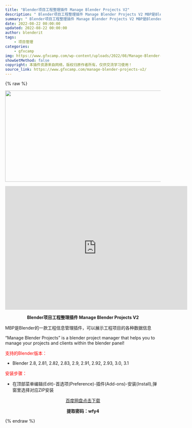 ```yaml
---
title: "Blender项目工程整理插件 Manage Blender Projects V2"
description: "﻿ Blender项目工程整理插件 Manage Blender Projects V2 MBP是Blender的一款工程信息管理插件，可以展示工程项目的各种数据信息 “Manage Bl..."
summary: "﻿ Blender项目工程整理插件 Manage Blender Projects V2 MBP是Blender的一款工程信息管理插件，可以展示工程项目的各种数据信息 “Manage Bl..."
date: 2022-08-22 00:00:00
updated: 2022-08-22 00:00:00
author: blenderit
tags: 
    - 项目管理
categories:
    - gfxcamp
img: https://www.gfxcamp.com/wp-content/uploads/2022/08/Manage-Blender-Projects-V2.jpg
showGetMethod: false
copyright: 本插件资源来自网络，版权归原作者所有，仅供交流学习使用！
source_link: https://www.gfxcamp.com/manage-blender-projects-v2/
---
```


{% raw %}
<div><p><img decoding="async" class="aligncenter size-full wp-image-106246" src="https://www.gfxcamp.com/wp-content/uploads/2022/08/Manage-Blender-Projects-V2.jpg" data-src="https://www.gfxcamp.com/wp-content/uploads/2022/08/Manage-Blender-Projects-V2.jpg" alt="" width="590" height="295" data-srcset="https://www.gfxcamp.com/wp-content/uploads/2022/08/Manage-Blender-Projects-V2.jpg 590w, https://www.gfxcamp.com/wp-content/uploads/2022/08/Manage-Blender-Projects-V2-150x75.jpg 150w" data-sizes="(max-width: 590px) 100vw, 590px"></p><p style="text-align: center;"><iframe loading="lazy" src="https://player.youku.com/embed/XNTg5NTYwNzA0NA==" width="590" height="400" frameborder="0" allowfullscreen="allowfullscreen" data-mce-fragment="1"><span data-mce-type="bookmark" style="display: inline-block; width: 0px; overflow: hidden; line-height: 0;" class="mce_SELRES_start">﻿</span></iframe></p><p style="text-align: center;"><strong>Blender项目工程整理插件 Manage Blender Projects V2</strong></p><p>MBP是Blender的一款工程信息管理插件，可以展示工程项目的各种数据信息</p><p>“Manage Blender Projects” is a blender project manager that helps you to manage your projects and clients within the blender panel!</p><p style="text-align: left;"><span style="color: #ff0000;">支持的Blender版本：</span></p><ul>
<li style="text-align: left;">Blender 2.8, 2.81, 2.82, 2.83, 2.9, 2.91, 2.92, 2.93, 3.0, 3.1</li>
</ul><p style="text-align: left;"><span style="color: #ff0000;">安装步骤：</span></p><ul>
<li>在顶部菜单编辑(Edit)-首选项(Preference)-插件(Add-ons)-安装(Install),弹窗里选择对应ZIP安装</li>
</ul><p style="text-align: center;"><a class="maxbutton-3 maxbutton maxbutton-baidu" target="_blank" rel="noopener" href="https://pan.baidu.com/s/1-ujlrNOVNplPadrBeWyUdQ?pwd=wfy4"><span class="mb-text">百度网盘点击下载</span></a></p><p style="text-align: center;"><strong>提取密码：wfy4</strong></p></div>
<div style="display: none">gfxcamp</div>
{% endraw %}